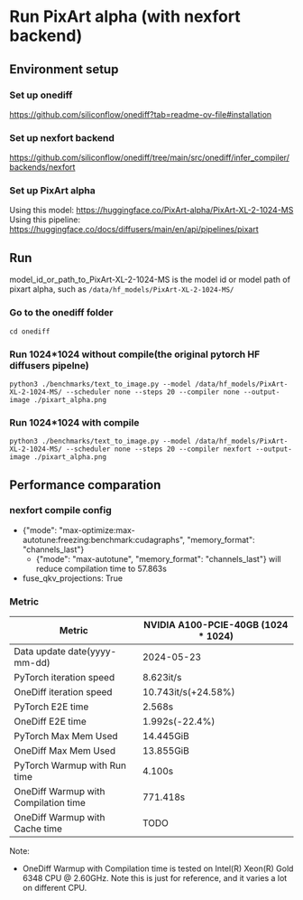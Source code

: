 # Run PixArt alpha (with nexfort backend)
## Environment setup
### Set up onediff
https://github.com/siliconflow/onediff?tab=readme-ov-file#installation

### Set up nexfort backend
https://github.com/siliconflow/onediff/tree/main/src/onediff/infer_compiler/backends/nexfort

### Set up PixArt alpha
Using this model: https://huggingface.co/PixArt-alpha/PixArt-XL-2-1024-MS
Using this pipeline: https://huggingface.co/docs/diffusers/main/en/api/pipelines/pixart

## Run
model_id_or_path_to_PixArt-XL-2-1024-MS is the model id or model path of pixart alpha, such as `/data/hf_models/PixArt-XL-2-1024-MS/`

### Go to the onediff folder
```
cd onediff
```

### Run 1024*1024 without compile(the original pytorch HF diffusers pipelne)
```
python3 ./benchmarks/text_to_image.py --model /data/hf_models/PixArt-XL-2-1024-MS/ --scheduler none --steps 20 --compiler none --output-image ./pixart_alpha.png
```

### Run 1024*1024 with compile
```
python3 ./benchmarks/text_to_image.py --model /data/hf_models/PixArt-XL-2-1024-MS/ --scheduler none --steps 20 --compiler nexfort --output-image ./pixart_alpha.png
```

## Performance comparation
### nexfort compile config
- {"mode": "max-optimize:max-autotune:freezing:benchmark:cudagraphs", "memory_format": "channels_last"}
  - {"mode": "max-autotune", "memory_format": "channels_last"} will reduce compilation time to 57.863s
- fuse_qkv_projections: True

### Metric
| Metric                               | NVIDIA A100-PCIE-40GB (1024 * 1024) |
| ------------------------------------ | ----------------------------------- |
| Data update date(yyyy-mm-dd)         | 2024-05-23                          |
| PyTorch iteration speed              | 8.623it/s                           |
| OneDiff iteration speed              | 10.743it/s(+24.58%)                 |
| PyTorch E2E time                     | 2.568s                              |
| OneDiff E2E time                     | 1.992s(-22.4%)                      |
| PyTorch Max Mem Used                 | 14.445GiB                           |
| OneDiff Max Mem Used                 | 13.855GiB                           |
| PyTorch Warmup with Run time         | 4.100s                              |
| OneDiff Warmup with Compilation time | 771.418s                            |
| OneDiff Warmup with Cache time       | TODO                                |

Note:
- OneDiff Warmup with Compilation time is tested on Intel(R) Xeon(R) Gold 6348 CPU @ 2.60GHz. Note this is just for reference, and it varies a lot on different CPU.

